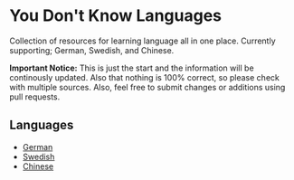 # You Don't Know Languages

Collection of resources for learning language all in one place. Currently supporting; German, Swedish, and Chinese. 

**Important Notice:** This is just the start and the information will be continously updated. Also that nothing is 100% correct, so please check with multiple sources. Also, feel free to submit changes or additions using pull requests.

## Languages

- [German](./german/README.md)
- [Swedish](./swedish/README.md)
- [Chinese](./chinese/README.md)
